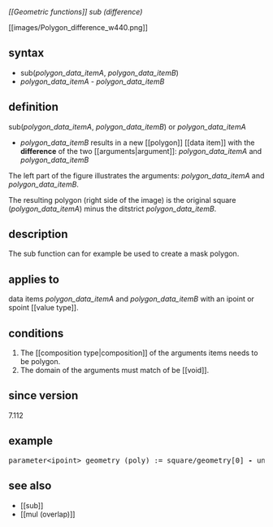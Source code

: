 *[[Geometric functions]] sub (difference)*

[[images/Polygon_difference_w440.png]]

## syntax
- sub(*polygon_data_itemA*, *polygon_data_itemB*)
- *polygon_data_itemA* - *polygon_data_itemB*

## definition

sub(*polygon_data_itemA*, *polygon_data_itemB*) or *polygon_data_itemA*
- *polygon_data_itemB* results in a new [[polygon]] [[data item]] with the **difference** of the two [[arguments|argument]]: *polygon_data_itemA* and *polygon_data_itemB*

The left part of the figure illustrates the arguments: *polygon_data_itemA* and *polygon_data_itemB*.

The resulting polygon (right side of the image) is the original square (*polygon_data_itemA*) minus the ditstrict *polygon_data_itemB*.

## description

The sub function can for example be used to create a mask polygon.

## applies to

data items *polygon_data_itemA* and *polygon_data_itemB* with an ipoint or spoint [[value type]].

## conditions

1. The [[composition type|composition]] of the arguments items needs to be polygon.
2. The domain of the arguments must match of be [[void]].

## since version

7.112

## example
<pre>
parameter&lt;ipoint&gt; geometry (poly) := square/geometry[0] <B>-</B> union_polygon/geometry;
</pre>

## see also
- [[sub]]
- [[mul (overlap)]]